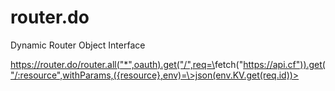 # router.do
Dynamic Router Object Interface

<https://router.do/router.all("*",oauth).get("/",req=\>fetch("https://api.cf")).get("/:resource",withParams,({resource},env)=\>json(env.KV.get(req.id))>
